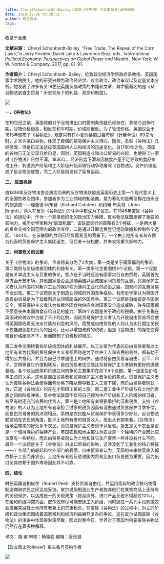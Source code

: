 ```yaml
---
title: CherylSchonhardt-Bailey：废除《谷物法》与自由贸易|政观编译
date: 2019-12-26 09:38:32
author: 政文观止
tags: 
---
```



收录于合集

**文献来源：** Cheryl Schonhardt-Bailey, “Free Trade: The Repeal of the Corn
Laws,”in Jerry Frieden, David Lake & Lawrence Broz, eds., _International
Political Economy: Perspectives on Global Power and Wealth_ , New York: W. W.
Norton & Company, 2017, pp. 81-91.

  

 **作者简介：** Cheryl Schonhardt-
Bailey，伦敦政治经济学院政府系教授、英国国家学术院院士，她的研究兴趣为政治经济学、议会政治、政治审议以及定量文本分析。她发表了许多有关19世纪英国贸易政策的书籍和文章，其中最著名的是《从谷物法到自由贸易：历史视角下的利益、观念和制度》。

![](/images/353/2.jpeg)

  

  

 **一、《谷物法》**

  

在19世纪之前，英国政府对于谷物进出口的管制条例就已经存在。拿破仑战争时期，谷物价格很高，相反在和平时期，价格则很低。为了管控价格，英国议会于1815年颁布了《谷物法》，规定只有在小麦价格超过每夸脱（计量单位）80先令时，才准许进口谷物，体现了极强的贸易保护主义倾向。随后，虽然《谷物法》几经修改，但是已无法适应英国国内人口和经济的迅速变化。自1760年之后，英国的谷物已无法实现自给自足，同时，英国制造业和出口贸易的兴起，也使得工业家对《谷物法》日益不满。1836年，经济形势下滑和因粮食产量不足导致的食品价格上升，刺激资产阶级和工人阶级开始采取行动争取废除《谷物法》。资产阶级组成了反谷物法联盟，而工人阶级则发起了宪章运动。  

  

 **二、 联盟机器**

  

由1836年反谷物法协会演变而来的反谷物法联盟是英国历史上第一个现代意义上的全国性政治团体，参加者多为工业领域的制造商，最为著名的是两位棉花纺织业的制造商——理查德·科布登（Richard
Cobden）和约翰·布莱特（John
Bright）。两人在反对《谷物法》的斗争中都成为了议员。在1846年废除《谷物法》的运动中，作为一个高度组织化的政治压力集团，反谷物法联盟发挥了重要的影响力，被历史学家称为“联盟机器”，该联盟实行的策略有2个特征，一是用大量的资金支持全国范围内的政治宣传，二是通过开展选民登记运动掌握和控制各个选区。1844年，在该联盟的胜利已经显而易见的背景下，一个由土地所有者和农民为代表的贸易保护主义集团诞生，但后者十分松散，并未发挥重大影响力。

  

 **三、利害攸关的议题**

  

关于《谷物法》的争论，作者将其分为了2大类，第一类是关于国家福利的争论，第二类则与阶级或者团体的利益有关。第一类争论主要围绕4个议题。第一个议题是有关单边主义与互惠的争论。焦点在于当时还没有国家实行自由贸易，英国首先单方面开放市场，其他国家是否会追随英国以达成国家间贸易的互惠。贸易保护主义者认为外国将对新兴工业的保护视为通向工业化的必由之路，国家间的互惠贸易不会出现。第二个议题是关于制造业领域的外国竞争威胁。有历史学家认为英国开放自由贸易是为了延缓制造业领域面临的外国竞争。第三个议题是自给自足与国家安全，贸易保护主义者认为依赖外国食物供应会对国家安全造成威胁，许多国家都不愿意丧失本国粮食自给自足的能力。第四个议题是关于政府的税收。由于关税在英国政府税收中占据了不小的比例，因此贸易保护主义者认为开放自由贸易将会使得英国面临着无法支付债务利息的风险。而赞成自由贸易的人则认为实行固定关税不仅能避免投机行为的出现，还可以增加政府的税收，但是《谷物法》的存在使得粮食价格居高不下，反而限制了消费税的增加。

  

第二类争论围绕着各阶级或团体的利益展开。以工业家为代表的自由贸易者和以土地所有者为代表的贸易保护主义者都声称是为了维护工人和农民的利益，都有助于增加公共福利，并且为自己寻求道德上的辩护。通过将自由贸易与自由、公平、和平、文明等普世价值相联系，自由贸易者往往能比贸易保护主义者拥有更好的道德基础。各个政治团体和阶级之间的争论主要集中在如下6个议题。第一是面包价格与工资的关系，这也是自由贸易者和贸易保护主义者争论的焦点。贸易保护主义者认为废除谷物法会使得面包价格下降从而导致工人工资下降，而自由贸易者则认为，正是《谷物法》的存在才阻碍工资的上涨。第二是工业中产阶级与有土地的贵族之间的阶级冲突。反谷物法联盟不仅将自己视为中产阶级和工人阶级的捍卫者，甚至有时还充当农民的代言人。第三是土地所有者将要承担的沉重税负。支持《谷物法》的人认为土地所有者承担了过多的税负因而有理由通过贸易保护寻求补偿，而自由贸易者的观点则相反。第四是农民能从贸易保护中获得多少好处。反谷物法联盟站在农民的角度，批评土地所有者的租赁收入，指出从长期来看，《谷物法》给地主带来的好处多于农民，而贸易保护主义者则予以反驳。第五是关于农业是否是一个值得保护的独特产业，英国农民和地主都认为农业是一个独特的产业因此应该享有一些特权，而自由贸易者则认为土地和其它生产要素一样并没有什么不同。最后一个议题是关于《谷物法》对出口贸易的影响，这涉及到了工业化的核心特征——工业部门的崛起和农业部门的衰落。自由贸易者认为，英国的未来财富收入都依赖于工业而非农业。土地所有者则反驳说国内贸易比出口贸易更为重要，因为出口贸易依赖于国外市场因此并不可靠。

  

 **四、结论**

时任英国首相皮尔（Robert
Peel）支持贸易自由化，并运用高超的政治技巧使得制造商和农民之间达成妥协。皮尔说服制造业生产者放弃他们在某些商品上还持有的关税保护，以达成统一的关税政策（除丝绸外，进口产品关税不得超过10%）。在缓和阶级冲突方面，皮尔政府尽可能安抚工人阶级，同时通过一系列手段刺激农业发展来减轻土地所有者身上的沉重税负。在废除《谷物法》的过程中，对立的阶级和政治集团围绕着国家福利和经济利益展开复杂的争论，这在皮尔试图废除《谷物法》的演讲中体现得淋漓尽致，因此时至今日，学界对于英国为何要废除谷物法仍然存在着多种解释。

  

  

译文：施 榕 审校：杨端程 编辑：康张城

【政文观止Poliview】系头条号签约作者

  

![](/images/353/3.jpeg)

  

